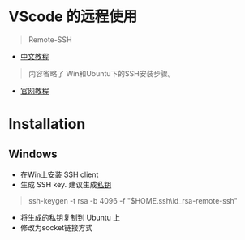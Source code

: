 # VScode 的远程使用

> Remote-SSH

- [中文教程](https://blog.csdn.net/weixin_42819452/article/details/103858037)

>内容省略了 Win和Ubuntu下的SSH安装步骤。

- [官网教程](https://code.visualstudio.com/docs/remote/ssh)

# Installation

## Windows
- 在Win上安装 SSH client
- 生成 SSH key. 建议生成[私钥](https://code.visualstudio.com/docs/remote/troubleshooting#_configuring-key-based-authentication)
>ssh-keygen -t rsa -b 4096 -f "$HOME\.ssh\id_rsa-remote-ssh"
- 将生成的私钥复制到 Ubuntu [上](https://code.visualstudio.com/docs/remote/troubleshooting#_quick-start-using-ssh-keys)
- 修改为socket链接方式
